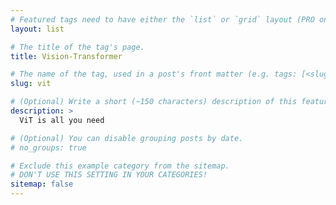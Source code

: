 ```yaml
---
# Featured tags need to have either the `list` or `grid` layout (PRO only).
layout: list

# The title of the tag's page.
title: Vision-Transformer

# The name of the tag, used in a post's front matter (e.g. tags: [<slug>]).
slug: vit

# (Optional) Write a short (~150 characters) description of this featured tag.
description: >
  ViT is all you need

# (Optional) You can disable grouping posts by date.
# no_groups: true

# Exclude this example category from the sitemap.
# DON'T USE THIS SETTING IN YOUR CATEGORIES!
sitemap: false
---
```

